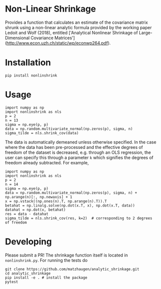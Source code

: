 # Non-Linear Shrinkage
Provides a function that calculates an estimate of the covariance matrix shrunk using a non-linear analytic formula provided by
the working paper Ledoit and Wolf (2018), entitled ['Analytical Nonlinear Shrinkage of Large-Dimensional Covariance Matrices']
(http://www.econ.uzh.ch/static/wp/econwp264.pdf).


# Installation
```
pip install nonlinshrink
```

# Usage
```
import numpy as np
import nonlinshrink as nls
p = 2
n = 13
sigma = np.eye(p, p)
data = np.random.multivariate_normal(np.zeros(p), sigma, n)
sigma_tilde = nls.shrink_cov(data)
```
The data is automatically demeaned unless otherwise specified. In the case where the data has been pre-processed and the effective degrees of freedom of the dataset is decreased, e.g. through an OLS regression, the user can specify this through a parameter `k` which signifies the degrees of freedom already subtracted. For example,
```
import numpy as np
import nonlinshrink as nls
p = 2
n = 14
sigma = np.eye(p, p)
data = np.random.multivariate_normal(np.zeros(p), sigma, n) + np.arange(n)[:, np.newaxis] + 1
x = np.vstack((np.ones(n).T, np.arange(n).T)).T
betahat = np.linalg.solve(np.dot(x.T, x), np.dot(x.T, data))
datahat = np.dot(x, betahat)
res = data - datahat
sigma_tilde = nls.shrink_cov(res, k=2)  # corresponding to 2 degrees of freedom
```
# Developing
Please submit a PR! The shrinkage function itself is located in `nonlinshrink.py`. 
For running the tests do 
```
git clone https://github.com/matzhaugen/analytic_shrinkage.git
cd analytic_shrinkage
pip install -e . # install the package
pytest
```
